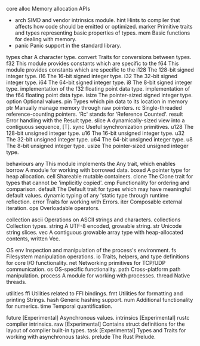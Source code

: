 core
    alloc		Memory allocation APIs
  * arch		SIMD and vendor intrinsics module.
    hint		Hints to compiler that affects how code should be emitted or optimized.
    marker		Primitive traits and types representing basic properties of types.
    mem			Basic functions for dealing with memory.
  * panic		Panic support in the standard library.

types
	char		A character type.
	convert	    Traits for conversions between types.
	f32	        This module provides constants which are specific to the
	f64	        This module provides constants which are specific to the
	i128		The 128-bit signed integer type.
	i16			The 16-bit signed integer type.
	i32			The 32-bit signed integer type.
	i64			The 64-bit signed integer type.
	i8			The 8-bit signed integer type.
				implementation of the f32 floating point data type.
			    implementation of the f64 floating point data type.
	isize		The pointer-sized signed integer type.
	option		Optional values.
	pin			Types which pin data to its location in memory
	ptr			Manually manage memory through raw pointers.
	rc			Single-threaded reference-counting pointers. 'Rc' stands for 'Reference Counted'.
	result		Error handling with the Result type.
	slice		A dynamically-sized view into a contiguous sequence, [T].
	sync		Useful synchronization primitives.
	u128		The 128-bit unsigned integer type.
	u16			The 16-bit unsigned integer type.
	u32			The 32-bit unsigned integer type.
	u64			The 64-bit unsigned integer type.
	u8			The 8-bit unsigned integer type.
	usize		The pointer-sized unsigned integer type.

behaviours
	any			This module implements the Any trait, which enables
	borrow		A module for working with borrowed data.
	boxed		A pointer type for heap allocation.
	cell		Shareable mutable containers.
	clone		The Clone trait for types that cannot be 'implicitly copied'.
	cmp			Functionality for ordering and comparison.
	default	    The Default trait for types which may have meaningful default values.
			    dynamic typing of any 'static type through runtime reflection.
	error	    Traits for working with Errors.
	iter		Composable external iteration.
	ops			Overloadable operators.

collection
	ascii		Operations on ASCII strings and characters.
	collections	Collection types.
	string		A UTF-8 encoded, growable string.
	str			Unicode string slices.
	vec			A contiguous growable array type with heap-allocated contents, written Vec<T>.

OS
	env	        Inspection and manipulation of the process's environment.
	fs	        Filesystem manipulation operations.
	io			Traits, helpers, and type definitions for core I/O functionality.
	net			Networking primitives for TCP/UDP communication.
	os			OS-specific functionality.
	path		Cross-platform path manipulation.
	process		A module for working with processes.
	thread		Native threads.

utilities
	ffi	        Utilities related to FFI bindings.
	fmt	        Utilities for formatting and printing Strings.
	hash		Generic hashing support.
	num			Additional functionality for numerics.
	time		Temporal quantification.

future		[Experimental] Asynchronous values.
intrinsics	[Experimental] rustc compiler intrinsics.
raw			[Experimental] Contains struct definitions for the layout of compiler built-in types.
task		[Experimental] Types and Traits for working with asynchronous tasks.
prelude		The Rust Prelude.
